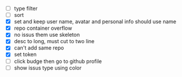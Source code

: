 * [ ] type filter
* [ ] sort
* [X] set and keep user name, avatar and personal info should use name
* [X] repo container overflow
* [X] no issus them use skeleton
* [X] desc to long, must cut  to two line
* [X] can't add same repo
* [X] set token
* [ ] click budge then go to github profile
* [ ] show issus type using color

